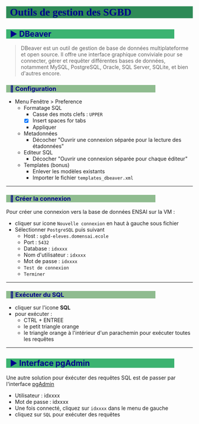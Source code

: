 # Outils de gestion des SGBD

## :arrow_forward: DBeaver

> DBeaver est un outil de gestion de base de données multiplateforme et open source. Il offre une interface graphique conviviale pour se connecter, gérer et requêter différentes bases de données, notamment MySQL, PostgreSQL, Oracle, SQL Server, SQLite, et bien d'autres encore.

### :small_orange_diamond: Configuration

* Menu Fenêtre > Preference
  * Formatage SQL
    * Casse des mots clefs : `UPPER`
    * [x] Insert spaces for tabs
    * Appliquer
  * Metadonnées
    * Décocher "Ouvrir une connexion séparée pour la lecture des étadonnées"
  * Editeur SQL
    * Décocher "Ouvrir une connexion séparée pour chaque éditeur"
  * Templates (bonus)
    * Enlever les modèles existants
    * Importer le fichier `templates_dbeaver.xml`

---

### :small_orange_diamond: Créer la connexion

Pour créer une connexion vers la base de données ENSAI sur la VM :

* cliquer sur icone `Nouvelle connexion` en haut à gauche sous fichier
* Sélectionner `PostgreSQL` puis suivant
  * Host : `sgbd-eleves.domensai.ecole`
  * Port : `5432`
  * Database : `idxxxx`
  * Nom d'utilisateur : `idxxxx`
  * Mot de passe : `idxxxx`
  * `Test de connexion`
  * `Terminer`

---

### :small_orange_diamond: Exécuter du SQL

* cliquer sur l'icone **SQL**
* pour exécuter :
  * CTRL + ENTREE
  * le petit triangle orange
  * le triangle orange à l'intérieur d'un parachemin pour exécuter toutes les requêtes

---

## :arrow_forward: Interface pgAdmin

Une autre solution pour éxécuter des requêtes SQL est de passer par l'interface [pgAdmin](http://sgbd-eleves.domensai.ecole/phppgadmin/)

* Utilisateur : idxxxx
* Mot de passe : idxxxx
* Une fois connecté, cliquez sur `idxxxx` dans le menu de gauche
* cliquez sur `SQL` pour exécuter des requêtes

<style>
    h1{
        color: darkblue;
        font-family: "Calibri";
        font-weight: bold;
        background-color: seagreen;
        padding-left: 10px;
    }
    h2{
        color: darkblue;
        background-color: mediumseagreen;
        margin-right: 10%;
        padding-left: 10px;
    }
    h3{
        color: darkblue;
        background-color: darkseagreen;
        margin-right: 20%;
        padding-left: 10px;
    }
    h4{
        color: darkblue;
        background-color: lightseagreen;
        margin-right: 30%;
        padding-left: 10px;
    }
    h5{
        color: darkblue;
        background-color: aquamarine;
        margin-right: 40%;
        padding-left: 10px;
    }
</style>
